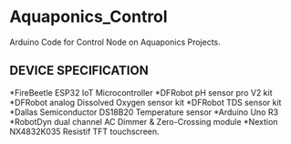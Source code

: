 # Aquaponics_Control
Arduino Code for Control Node on Aquaponics Projects.

## DEVICE SPECIFICATION

*FireBeetle ESP32 IoT Microcontroller
*DFRobot pH sensor pro V2 kit
*DFRobot analog Dissolved Oxygen sensor kit
*DFRobot TDS sensor kit
*Dallas Semiconductor DS18B20 Temperature sensor
*Arduino Uno R3
*RobotDyn dual channel AC Dimmer & Zero-Crossing module
*Nextion NX4832K035 Resistif TFT touchscreen.



